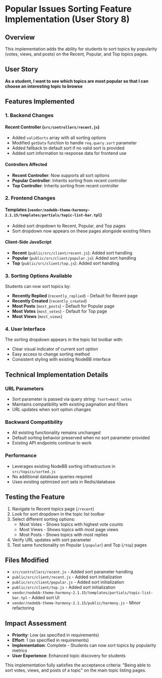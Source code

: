 # Popular Issues Sorting Feature Implementation (User Story 8)

## Overview
This implementation adds the ability for students to sort topics by popularity (votes, views, and posts) on the Recent, Popular, and Top topics pages.

## User Story
**As a student, I want to see which topics are most popular so that I can choose an interesting topic to browse**

## Features Implemented

### 1. Backend Changes

#### Recent Controller (`src/controllers/recent.js`)
- Added `validSorts` array with all sorting options
- Modified `getData` function to handle `req.query.sort` parameter
- Added fallback to default sort if no valid sort is provided
- Added sort information to response data for frontend use

#### Controllers Affected
- **Recent Controller**: Now supports all sort options
- **Popular Controller**: Inherits sorting from recent controller 
- **Top Controller**: Inherits sorting from recent controller

### 2. Frontend Changes

#### Templates (`vendor/nodebb-theme-harmony-2.1.15/templates/partials/topic-list-bar.tpl`)
- Added sort dropdown to Recent, Popular, and Top pages
- Sort dropdown now appears on these pages alongside existing filters

#### Client-Side JavaScript
- **Recent** (`public/src/client/recent.js`): Added sort handling
- **Popular** (`public/src/client/popular.js`): Added sort handling  
- **Top** (`public/src/client/top.js`): Added sort handling

### 3. Sorting Options Available

Students can now sort topics by:
- **Recently Replied** (`recently_replied`) - Default for Recent page
- **Recently Created** (`recently_created`) 
- **Most Posts** (`most_posts`) - Default for Popular page
- **Most Votes** (`most_votes`) - Default for Top page  
- **Most Views** (`most_views`)

### 4. User Interface

The sorting dropdown appears in the topic list toolbar with:
- Clear visual indicator of current sort option
- Easy access to change sorting method
- Consistent styling with existing NodeBB interface

## Technical Implementation Details

### URL Parameters
- Sort parameter is passed via query string: `?sort=most_votes`
- Maintains compatibility with existing pagination and filters
- URL updates when sort option changes

### Backward Compatibility
- All existing functionality remains unchanged
- Default sorting behavior preserved when no sort parameter provided
- Existing API endpoints continue to work

### Performance
- Leverages existing NodeBB sorting infrastructure in `src/topics/sorted.js`
- No additional database queries required
- Uses existing optimized sort sets in Redis/database

## Testing the Feature

1. Navigate to Recent topics page (`/recent`)
2. Look for sort dropdown in the topic list toolbar
3. Select different sorting options:
   - Most Votes - Shows topics with highest vote counts
   - Most Views - Shows topics with most page views  
   - Most Posts - Shows topics with most replies
4. Verify URL updates with sort parameter
5. Test same functionality on Popular (`/popular`) and Top (`/top`) pages

## Files Modified

- `src/controllers/recent.js` - Added sort parameter handling
- `public/src/client/recent.js` - Added sort initialization
- `public/src/client/popular.js` - Added sort initialization  
- `public/src/client/top.js` - Added sort initialization
- `vendor/nodebb-theme-harmony-2.1.15/templates/partials/topic-list-bar.tpl` - Added sort UI
- `vendor/nodebb-theme-harmony-2.1.15/public/harmony.js` - Minor refactoring

## Impact Assessment

- **Priority**: Low (as specified in requirements)
- **Effort**: 1 (as specified in requirements) 
- **Implementation**: Complete - Students can now sort topics by popularity metrics
- **User Experience**: Enhanced topic discovery for students

This implementation fully satisfies the acceptance criteria: "Being able to sort votes, views, and posts of a topic" on the main topic listing pages.
